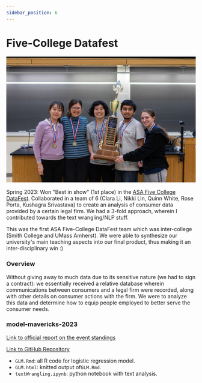 ```yaml
---
sidebar_position: 6
---
```


# Five-College Datafest

![Ceremony](./assets/datafest.jpg)

Spring 2023: Won "Best in show" (1st place) in the [ASA Five College DataFest](https://www.science.smith.edu/datafest/). Collaborated in a team of 6 (Clara Li, Nikki Lin, Quinn White, Rose Porta, Kushagra Srivastava) to create an analysis of consumer data provided by a certain legal firm. We had a 3-fold approach, wherein I contributed towards the text wrangling/NLP stuff. 

This was the first ASA Five-College DataFest team which was inter-college (Smith College and UMass Amherst). We were able to synthesize our university's main teaching aspects into our final product, thus making it an inter-disciplinary win :)

### Overview

Without giving away to much data due to its sensitive nature (we had to sign a contract): we essentially received a relative database wherein communications between consumers and a legal firm were recorded, along with other details on consumer actions with the firm. We were to analyze this data and determine how to equip people employed to better serve the consumer needs. 

### model-mavericks-2023

<a href="https://www.science.smith.edu/datafest/2023/04/10/recap-from-the-2023-asa-five-college-datafest/">Link to official report on the event standings</a>

[Link to GitHub Repository](https://github.com/suobset/model-mavericks/2023)

- `GLM.Rmd`: all R code for logistic regression model.
- `GLM.html`: knitted output of`GLM.Rmd`.
- `textWrangling.ipynb`: python notebook with text analysis.
